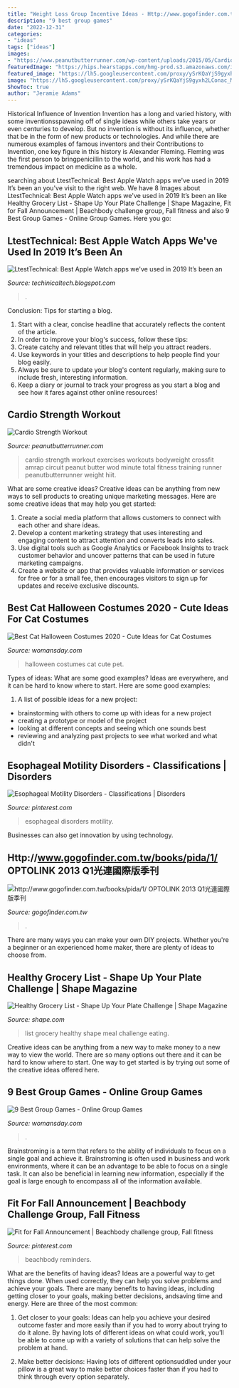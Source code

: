 ```yaml
---
title: "Weight Loss Group Incentive Ideas - Http://www.gogofinder.com.tw/books/pida/1/ Optolink 2013 Q1光連國際版季刊"
description: "9 best group games"
date: "2022-12-31"
categories:
- "ideas"
tags: ["ideas"]
images:
- "https://www.peanutbutterrunner.com/wp-content/uploads/2015/05/Cardio-Strength-PBR-workotu.png"
featuredImage: "https://hips.hearstapps.com/hmg-prod.s3.amazonaws.com/images/cat-halloween-costumes-2020-1595453356.jpg?crop=1.00xw:1.00xh;0,0&amp;resize=1200:*"
featured_image: "https://lh5.googleusercontent.com/proxy/ySrKQaYjS9gyxh2LConac_MYYrkvyv99GhyQxVgDM9BghxFyJWdhKaaCnlq7_YRFvAjaE0W3Xm9NYb787dQylNm0D_PfdJZh3_w3sNhGYA=w1200-h630-p-k-no-nu"
image: "https://lh5.googleusercontent.com/proxy/ySrKQaYjS9gyxh2LConac_MYYrkvyv99GhyQxVgDM9BghxFyJWdhKaaCnlq7_YRFvAjaE0W3Xm9NYb787dQylNm0D_PfdJZh3_w3sNhGYA=w1200-h630-p-k-no-nu"
ShowToc: true
author: "Jeramie Adams"
---
```



Historical Influence of Invention
Invention has a long and varied history, with some inventionsspawning off of single ideas while others take years or even centuries to develop. But no invention is without its influence, whether that be in the form of new products or technologies. And while there are numerous examples of famous inventors and their Contributions to Invention, one key figure in this history is Alexander Fleming. Fleming was the first person to bringpenicillin to the world, and his work has had a tremendous impact on medicine as a whole.

	

		
searching about LtestTechnical: Best Apple Watch apps we&#039;ve used in 2019 It’s been an you've visit to the right web. We have 8 Images about LtestTechnical: Best Apple Watch apps we&#039;ve used in 2019 It’s been an like Healthy Grocery List - Shape Up Your Plate Challenge | Shape Magazine, Fit for Fall Announcement | Beachbody challenge group, Fall fitness and also 9 Best Group Games - Online Group Games. Here you go:
		
    
## LtestTechnical: Best Apple Watch Apps We&#039;ve Used In 2019 It’s Been An

<img loading=lazy src="https://lh5.googleusercontent.com/proxy/ySrKQaYjS9gyxh2LConac_MYYrkvyv99GhyQxVgDM9BghxFyJWdhKaaCnlq7_YRFvAjaE0W3Xm9NYb787dQylNm0D_PfdJZh3_w3sNhGYA=w1200-h630-p-k-no-nu" onerror="this.onerror=null;this.src='https://tse2.mm.bing.net/th?id=OIP.RpA6hGS32hc2VIVNEvtmXwHaEK&amp;pid=15.1';" alt="LtestTechnical: Best Apple Watch apps we&#039;ve used in 2019 It’s been an">

_Source: techinicaltech.blogspot.com_

>. 

	

Conclusion: Tips for starting a blog.
1. Start with a clear, concise headline that accurately reflects the content of the article.
2. In order to improve your blog's success, follow these tips: 
3. Create catchy and relevant titles that will help you attract readers. 
4. Use keywords in your titles and descriptions to help people find your blog easily. 
5. Always be sure to update your blog's content regularly, making sure to include fresh, interesting information. 
6. Keep a diary or journal to track your progress as you start a blog and see how it fares against other online resources!

    
## Cardio Strength Workout

<img loading=lazy src="https://www.peanutbutterrunner.com/wp-content/uploads/2015/05/Cardio-Strength-PBR-workotu.png" onerror="this.onerror=null;this.src='https://tse2.mm.bing.net/th?id=OIP.pORZ1sd-YaNJxY1ea_azcAHaJ4&amp;pid=15.1';" alt="Cardio Strength Workout">

_Source: peanutbutterrunner.com_

>cardio strength workout exercises workouts bodyweight crossfit amrap circuit peanut butter wod minute total fitness training runner peanutbutterrunner weight hiit. 

	

What are some creative ideas?
Creative ideas can be anything from new ways to sell products to creating unique marketing messages. Here are some creative ideas that may help you get started: 
1. Create a social media platform that allows customers to connect with each other and share ideas. 
2. Develop a content marketing strategy that uses interesting and engaging content to attract attention and converts leads into sales. 
3. Use digital tools such as Google Analytics or Facebook Insights to track customer behavior and uncover patterns that can be used in future marketing campaigns. 
4. Create a website or app that provides valuable information or services for free or for a small fee, then encourages visitors to sign up for updates and receive exclusive discounts.

    
## Best Cat Halloween Costumes 2020 - Cute Ideas For Cat Costumes

<img loading=lazy src="https://hips.hearstapps.com/hmg-prod.s3.amazonaws.com/images/cat-halloween-costumes-2020-1595453356.jpg?crop=1.00xw:1.00xh;0,0&amp;resize=1200:*" onerror="this.onerror=null;this.src='https://tse1.mm.bing.net/th?id=OIP.btGb0hAUM0Gwrrv9-G34xAHaDt&amp;pid=15.1';" alt="Best Cat Halloween Costumes 2020 - Cute Ideas for Cat Costumes">

_Source: womansday.com_

>halloween costumes cat cute pet. 

	

Types of ideas: What are some good examples?
Ideas are everywhere, and it can be hard to know where to start. Here are some good examples:
1. A list of possible ideas for a new project: 
- brainstorming with others to come up with ideas for a new project 
- creating a prototype or model of the project 
- looking at different concepts and seeing which one sounds best 
- reviewing and analyzing past projects to see what worked and what didn't 

    
## Esophageal Motility Disorders - Classifications | Disorders

<img loading=lazy src="https://i.pinimg.com/736x/11/31/20/11312083dd36aae515fd82d72f2fc05d.jpg" onerror="this.onerror=null;this.src='https://tse2.mm.bing.net/th?id=OIP.8ZiDdl2YtMXWrxm1-OqWTAHaHX&amp;pid=15.1';" alt="Esophageal Motility Disorders - Classifications | Disorders">

_Source: pinterest.com_

>esophageal disorders motility. 

	

Businesses can also get innovation by using technology.

    
## Http://www.gogofinder.com.tw/books/pida/1/ OPTOLINK 2013 Q1光連國際版季刊

<img loading=lazy src="http://www.gogofinder.com.tw/books/pida/1/s/13722145349qg3dTDR.jpg" onerror="this.onerror=null;this.src='https://tse3.mm.bing.net/th?id=OIP.8JPea_FGhh5es4yEjA7TkgHaKf&amp;pid=15.1';" alt="http://www.gogofinder.com.tw/books/pida/1/ OPTOLINK 2013 Q1光連國際版季刊">

_Source: gogofinder.com.tw_

>. 

	

There are many ways you can make your own DIY projects. Whether you're a beginner or an experienced home maker, there are plenty of ideas to choose from.

    
## Healthy Grocery List - Shape Up Your Plate Challenge | Shape Magazine

<img loading=lazy src="http://images.shape.mdpcdn.com/sites/shape.com/files/grocerylist.jpg" onerror="this.onerror=null;this.src='https://tse4.mm.bing.net/th?id=OIP.lyEOnopHx1vZcdFP8-J1NwHaJl&amp;pid=15.1';" alt="Healthy Grocery List - Shape Up Your Plate Challenge | Shape Magazine">

_Source: shape.com_

>list grocery healthy shape meal challenge eating. 

	

Creative ideas can be anything from a new way to make money to a new way to view the world. There are so many options out there and it can be hard to know where to start. One way to get started is by trying out some of the creative ideas offered here.

    
## 9 Best Group Games - Online Group Games

<img loading=lazy src="https://hips.hearstapps.com/hmg-prod.s3.amazonaws.com/images/best-online-games-online-group-games-1588874030.jpg?crop=1.00xw:0.925xh;0,0.0751xh&amp;resize=1200:*" onerror="this.onerror=null;this.src='https://tse3.mm.bing.net/th?id=OIP.bSt4sORnh3D2awgXuadAdAHaDt&amp;pid=15.1';" alt="9 Best Group Games - Online Group Games">

_Source: womansday.com_

>. 

	

Brainstroming is a term that refers to the ability of individuals to focus on a single goal and achieve it. Brainstroming is often used in business and work environments, where it can be an advantage to be able to focus on a single task. It can also be beneficial in learning new information, especially if the goal is large enough to encompass all of the information available.

    
## Fit For Fall Announcement | Beachbody Challenge Group, Fall Fitness

<img loading=lazy src="https://i.pinimg.com/736x/9a/f2/82/9af282e4e39f66633e62511b462994b0.jpg" onerror="this.onerror=null;this.src='https://tse1.mm.bing.net/th?id=OIP.ezNS5SoYuNe6jDtJbR_SygHaHp&amp;pid=15.1';" alt="Fit for Fall Announcement | Beachbody challenge group, Fall fitness">

_Source: pinterest.com_

>beachbody reminders. 

	

What are the benefits of having ideas?
Ideas are a powerful way to get things done. When used correctly, they can help you solve problems and achieve your goals. There are many benefits to having ideas, including getting closer to your goals, making better decisions, andsaving time and energy. Here are three of the most common: 
1. Get closer to your goals: Ideas can help you achieve your desired outcome faster and more easily than if you had to worry about trying to do it alone. By having lots of different ideas on what could work, you’ll be able to come up with a variety of solutions that can help solve the problem at hand.

2. Make better decisions: Having lots of different optionsuddled under your pillow is a great way to make better choices faster than if you had to think through every option separately.

